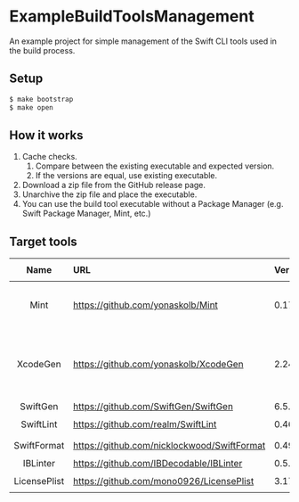 ExampleBuildToolsManagement
===

An example project for simple management of the Swift CLI tools used in the build process. 

## Setup

```sh
$ make bootstrap
$ make open
```

## How it works

1. Cache checks.
    1. Compare between the existing executable and expected version.
    1. If the versions are equal, use existing executable.
1. Download a zip file from the GitHub release page.
1. Unarchive the zip file and place the executable.
1. You can use the build tool executable without a Package Manager (e.g. Swift Package Manager, Mint, etc.)

## Target tools

|Name|URL|Version|`lipo -archs`|Note|
|:-:|:-|:-|:-|:-|
|Mint|https://github.com/yonaskolb/Mint|0.17.0|`x86_64 arm64`|Do not use in this project|
|XcodeGen|https://github.com/yonaskolb/XcodeGen|2.24.0|`x86_64 arm64`|It won't work properly with symbolic link.|
|SwiftGen|https://github.com/SwiftGen/SwiftGen|6.5.1|`x86_64`|-|
|SwiftLint|https://github.com/realm/SwiftLint|0.46.2|`x86_64 arm64`|-|
|SwiftFormat|https://github.com/nicklockwood/SwiftFormat|0.49.4|`x86_64 arm64`|-|
|IBLinter|https://github.com/IBDecodable/IBLinter|0.5.0|`x86_64`|-|
|LicensePlist|https://github.com/mono0926/LicensePlist|3.17.0|`x86_64 arm64`|-|
